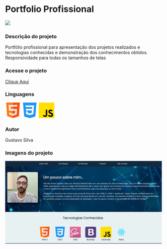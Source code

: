 <h1>Portfolio Profissional</h1>

<img src="https://img.shields.io/badge/STATUS%20-Em%20contru%C3%A7%C3%A3o-yellow"/>

<h3>Descrição do projeto</h3>
<p>Portfólio profissional para apresentação dos projetos realizados e tecnologias conhecidas e demonstração dos conhecimentos obtidos.
Responsividade para todas os tamanhos de telas</p>

<h3>Acesse o projeto</h3><a href="https://gustavocrs.github.io/portfolio/">Clique Aqui</a> 

<div><p><h3>Linguagens</h3></p>
<img alt="Icone HTML" src="./images/html.png" style="width:50px;height:50px"/> 
<img alt="Icone CSS" src="./images/css.png" style="width:50px;height:50px"/> 
<img alt="Icone Javascript" src="./images/js.png" style="width:50px;height:50px"/>
</div>

<p><h3>Autor</h3> Gustavo Silva</p>

<h3>Imagens do projeto</h3>
<img alt="Imagem do projeto" src="./images/banner_portfolio.png"/>
